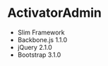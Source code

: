 ActivatorAdmin
==============

- Slim Framework
- Backbone.js 1.1.0
- jQuery 2.1.0
- Bootstrap 3.1.0
